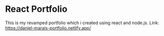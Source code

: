 <h1>React Portfolio</h1>

This is my revamped portfolio which i created using react and node.js. Link: https://daniel-marais-portfolio.netlify.app/
